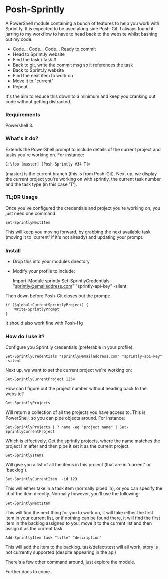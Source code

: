 # Posh-Sprintly

A PowerShell module containing a bunch of features to help you work with Sprint.ly. It is expected to be used along side Posh-Git.
I always found it jarring to my workflow to have to head back to the website whilst bashing out my code.

- Code... Code... Code... Ready to commit
- Head to Sprint.ly website
- Find the task / task #
- Back to git, write the commit msg so it references the task
- Back to Sprint.ly website
- Find the next item to work on
- Move it to "current"
- Repeat..

It's the aim to reduce this down to a minimum and keep you cranking out code without getting distracted.


### Requirements

Powershell 3.

### What's it do?

Extends the PowerShell prompt to include details of the current project and tasks you're working on. For instance:

    C:\foo [master] [Posh-Sprintly #34 T]>

[master] is the current branch (this is from Posh-Git). Next up, we display the current project you're working on with sprintly, the current task number and the task type (in this case 'T').

### TL;DR Usage

Once you've configured the credentials and project you're working on, you just need one command:

    Set-SprintlyNextItem

This will keep you moving forward, by grabbing the next available task (moving it to 'current' if it's not already) and updating your prompt.

### Install

* Drop this into your modules directory

* Modify your profile to include:


    Import-Module sprintly
    Set-SprintlyCredentials "sprintly@emailaddress.com" "sprintly-api-key" -silent

Then down before Posh-Git closes out the prompt:


    if ($global:CurrentSprintlyProject) {
        Write-SprintlyPrompt
    }


It should also work fine with Posh-Hg

### How do I use it?

Configure you Sprint.ly credentials (preferable in your profile):

    Set-SprintlyCredentials "sprintly@emailaddress.com" "sprintly-api-key" -silent

Next up, we want to set the current project we're working on:

    Set-SprintlyCurrentProject 1234

How can I figure out the project number without heading back to the website?

    Get-SprintlyProjects 

Will return a collection of all the projects you have access to. This is PowerShell, so you can pipe objects around. For instance:

    Get-SprintlyProjects | ? name -eq "project name" | Set-SprintlyCurrentProject

 Which is effectively, Get the sprintly projects, where the name matches the project I'm after and then pipe it set it as the current project.

    Get-SprintlyItems

Will give you a list of all the items in this project (that are in 'current' or 'backlog').

    Set-SprintlyCurrentItem  -id 123

This will either take in a task item (normally piped in), or you can specify the id of the item directly. Normally however, you'll use the following:

    Set-SprintlyNextItem

This will find the next thing for you to work on, it will take either the first item in your current list, or if nothing can be found there, it will find the first item in the backlog assigned to you, move it to the current list and then assign it as the current task.

    Add-SprintlyItem task "title" "description"

This will add the item to the backlog. task/defect/test will all work, story is not currently supported (despite appearing in the api)

There's a few other command around, just explore the module.

Further docs to come...